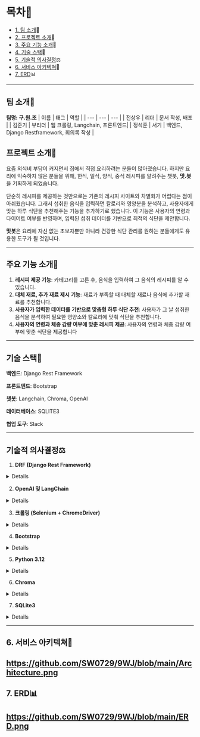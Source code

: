 # 목차📖
  - [1. 팀 소개](#팀-소개)👥
  - [2. 프로젝트 소개](#프로젝트-소개)🔮
  - [3. 주요 기능 소개](#주요-기능-소개)🎨
  - [4. 기술 스택](#기술-스택)🥽
  - [5. 기술적 의사결정](#기술적-의사결정)⚖️
  - [6. 서비스 아키텍쳐](#6-서비스-아키텍쳐)📶
  - [7. ERD](#7-erd)📊

---
## 팀 소개👥
**팀명: 구.원.조**
| 이름 | 태그 | 역할 |
| --- | --- | --- |
| 전상우 | 리더 | 문서 작성, 배포 |
| 김준기 | 부리더 | 웹 크롤링, Langchain, 프론트엔드|
| 정석훈 | 서기 | 백엔드, Django Restframework, 회의록 작성 |

## 프로젝트 소개🔮
요즘 외식비 부담이 커지면서 집에서 직접 요리하려는 분들이 많아졌습니다. 하지만 요리에 익숙하지 않은 분들을 위해, 한식, 일식, 양식, 중식 레시피를 알려주는 챗봇, **맛.봇**을 기획하게 되었습니다.

단순히 레시피를 제공하는 것만으로는 기존의 레시피 사이트와 차별화가 어렵다는 점이 아쉬웠습니다. 그래서 섭취한 음식을 입력하면 칼로리와 영양분을 분석하고, 사용자에게 맞는 하루 식단을 추천해주는 기능을 추가하기로 했습니다. 이 기능은 사용자의 연령과 다이어트 여부를 반영하며, 입력된 섭취 데이터를 기반으로 최적의 식단을 제안합니다.

**맛봇**은 요리에 자신 없는 초보자뿐만 아니라 건강한 식단 관리를 원하는 분들에게도 유용한 도구가 될 것입니다.

---
## 주요 기능 소개🎨
1. **레시피 제공 기능**: 카테고리를 고른 후, 음식을 입력하여 그 음식의 레시피를 알 수 있습니다.
2. **대체 재료, 추가 재료 제시 기능**: 재료가 부족할 때 대체할 재료나 음식에 추가할 재료를 추천합니다.
3. **사용자가 입력한 데이터를 기반으로 맞춤형 하루 식단 추천**: 사용자가 그 날 섭취한 음식을 분석하여 필요한 영양소와 칼로리에 맞춰 식단을 추천합니다.
4. **사용자의 연령과 체중 감량 여부에 맞춘 레시피 제공**: 사용자의 연령과 체중 감량 여부에 맞춘 식단을 제공합니다
---
## 기술 스택🥽
**백엔드**: Django Rest Framework

**프론트엔드**: Bootstrap

**챗봇**: Langchain, Chroma, OpenAI

**데이터베이스**: SQLITE3

**협업 도구**: Slack

---
## 기술적 의사결정⚖️
1. **DRF (Django Rest Framework)**
<details>

    - RESTful API 설계의 간편함: DRF는 Django의 강력한 ORM(Object-Relational Mapping)과 쉽게 통합되어 RESTful API를 간단히 설계할 수 있습니다.

    - 데이터 직렬화: DRF의 `serializers`는 데이터베이스 모델과 JSON 데이터 간의 변환을 단순화하여 데이터 전송을 효율적으로 처리합니다.

    - 확장 가능한 인증 및 권한 시스템: DRF는 다양한 인증 메커니즘(JWT, OAuth 등)을 지원하며, 권한 제어를 쉽게 구현할 수 있습니다.

    - 데이터 직렬화: DRF의 `serializers`는 데이터베이스 모델과 JSON 데이터 간의 변환을 단순화하여 데이터 전송을 효율적으로 처리합니다.

    - 확장 가능한 인증 및 권한 시스템: DRF는 다양한 인증 메커니즘(JWT, OAuth 등)을 지원하며, 권한 제어를 쉽게 구현할 수 있습니다.
</details>

2.  **OpenAI 및 LangChain**
<details>

    - 복잡한 파이프라인 관리: LangChain은 다단계 NLP 워크플로우(예: 크롤링 데이터의 전처리 → GPT 호출 → 결과 후처리)를 쉽게 구성할 수 있는 프레임워크입니다.

    - 모듈화: LangChain은 `CallbackManager`를 통해 워크플로우의 각 단계를 명확히 추적하고 관리할 수 있습니다.

    - LLM 통합: LangChain은 OpenAI뿐만 아니라 Hugging Face와 같은 다양한 LLM을 지원하여 유연한 워크플로우 구성이 가능합니다.(예: 임베딩 모델)
</details>


3. **크롤링 (Selenium + ChromeDriver)**
<details>

    - 동적 웹페이지 처리: Selenium은 JavaScript로 렌더링되는 동적 웹페이지를 크롤링할 수 있습니다.

    - 유연성: Selenium은 다양한 브라우저(Chrome, Firefox 등)를 지원하며, 페이지 상호작용(클릭, 스크롤, 입력 등)을 자동화할 수 있습니다.

    - 확장 가능성: Selenium은 `ChromeDriver`와 같은 브라우저 드라이버를 통해 크롤링 및 자동화 작업을 세밀하게 조정할 수 있습니다.
</details>

4. **Bootstrap**
<details>

    - 반응형 디자인: Bootstrap은 모바일 친화적이고 반응형 웹사이트를 쉽게 제작할 수 있는 CSS 프레임워크입니다.

    - 풍부한 UI 컴포넌트: 버튼, 모달, 카드 등 다양한 사전 설계된 컴포넌트를 제공하여 개발 속도를 높입니다.

    - 사용 용이성: HTML과 CSS에 대한 기본적인 이해만으로도 고급 UI를 설계할 수 있습니다.

    - 풍부한 UI 컴포넌트: 버튼, 모달, 카드 등 다양한 사전 설계된 컴포넌트를 제공하여 개발 속도를 높입니다.

    - 사용 용이성: HTML과 CSS에 대한 기본적인 이해만으로도 고급 UI를 설계할 수 있습니다.
</details>

5. **Python 3.12**
<details>

    - 최신 기능: Python 3.12는 성능 향상 및 새로운 구문적 기능의 사용

    - 광범위한 생태계: Python은 Django, DRF, Selenium, OpenAI, LangChain 등 다양한 라이브러리와의 통합을 지원합니다.
</details>

6. **Chroma**
<details>

    - NLP에 최적화된 벡터 데이터 관리: Chroma는 OpenAI 임베딩 모델로 생성된 데이터를 저장하고 검색할 수 있는 벡터 데이터베이스 기능을 제공합니다.

    - 유연성:  NLP 기반 검색 작업에 필요한 다양한 API와 쉽게 통합됩니다.
</details>

7. **SQLite3**

<details>

    - 경량화: SQLite3는 서버 없이 실행할 수 있는 파일 기반 데이터베이스로, 프로젝트나 로컬 데이터 저장소로 적합합니다.

    - 간편한 관리: SQL 쿼리를 활용하여 크롤링 데이터 및 NLP 결과를 효율적으로 관리할 수 있습니다.

    - 통합성: Python에서 기본 제공되며, Django ORM 및 DRF와 원활히 동작합니다.  
</details> 

---
## 6. 서비스 아키텍쳐📶
https://github.com/SW0729/9WJ/blob/main/Architecture.png
---
## 7. ERD📊
https://github.com/SW0729/9WJ/blob/main/ERD.png
---